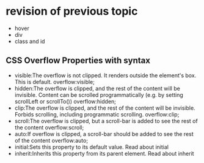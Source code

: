 # revision of previous topic
- hover
- div
- class and id 
## CSS Overflow Properties with syntax
- visible:The overflow is not clipped. It renders outside the element's box. This is default.
  overflow:visible;
- hidden:The overflow is clipped, and the rest of the content will be invisible. Content can be scrolled programmatically (e.g. by setting scrollLeft or scrollTo())
  overflow:hidden;
- clip:The overflow is clipped, and the rest of the content will be invisible. Forbids scrolling, including programmatic scrolling.
  overflow:clip;
- scroll:The overflow is clipped, but a scroll-bar is added to see the rest of the content
  overflow:scroll;
- auto:If overflow is clipped, a scroll-bar should be added to see the rest of the content
  overflow:auto;
- initial:Sets this property to its default value. Read about initial
- inherit:Inherits this property from its parent element. Read about inherit
  
